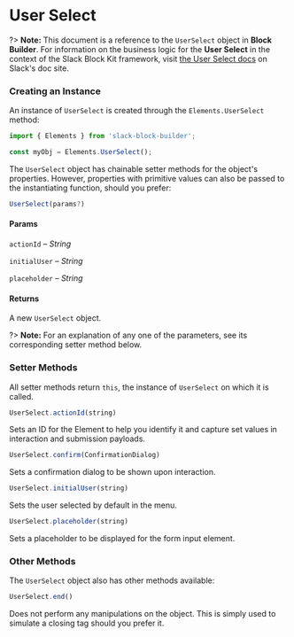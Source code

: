 # User Select

?> **Note:** This document is a reference to the `UserSelect` object in **Block Builder**. For information on the business logic for the **User Select** in the context of the Slack Block Kit framework, visit [the User Select docs](https:&#x2F;&#x2F;api.slack.com&#x2F;reference&#x2F;block-kit&#x2F;block-elements#users_select) on Slack's doc site.

### Creating an Instance 

An instance of `UserSelect` is created through the `Elements.UserSelect` method:

```javascript
import { Elements } from 'slack-block-builder';

const myObj = Elements.UserSelect();
```


The `UserSelect` object has chainable setter methods for the object's properties. However, properties with primitive values can also be passed to the instantiating function, should you prefer:

```javascript
UserSelect(params?)
```

#### Params

`actionId` – *String*

`initialUser` – *String*

`placeholder` – *String*

#### Returns

A new `UserSelect` object.

?> **Note:** For an explanation of any one of the parameters, see its corresponding setter method below.

### Setter Methods

All setter methods return `this`, the instance of `UserSelect` on which it is called.

```javascript
UserSelect.actionId(string)
```

Sets an ID for the Element to help you identify it and capture set values in interaction and submission payloads.
```javascript
UserSelect.confirm(ConfirmationDialog)
```

Sets a confirmation dialog to be shown upon interaction.
```javascript
UserSelect.initialUser(string)
```

Sets the user selected by default in the menu.
```javascript
UserSelect.placeholder(string)
```

Sets a placeholder to be displayed for the form input element.


### Other Methods

The `UserSelect` object also has other methods available:

```javascript
UserSelect.end()
```

Does not perform any manipulations on the object. This is simply used to simulate a closing tag should you prefer it.

